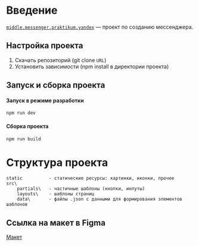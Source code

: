 # Введение

[`middle.messenger.praktikum.yandex`](https://github.com/anuta199212/middle.messenger.praktikum.yandex) — проект по созданию мессенджера. 


## Настройка проекта
1. Скачать репозиторий (git clone `URL`)
2. Установить зависимости (npm install в директории проекта) 


## Запуск и сборка проекта
#### Запуск в режиме разработки
```
npm run dev
```

#### Сборка проекта
```
npm run build
```


# Структура проекта
```
static          - статические ресурсы: картинки, иконки, прочее
src\
    partials\   - частичные шаблоны (кнопки, инпуты)
    layouts\    - шаблоны страниц
    data\       - файлы .json с данными для формирования элементов шаблонов
```

## **Ссылка на макет в Figma**

[Макет](https://www.figma.com/file/BrNECnizIJE0fYCNMVUZPJ/MessageApp?node-id=3%3A481)
